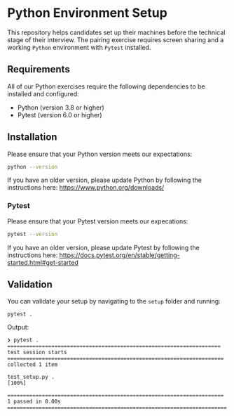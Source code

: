 # Python Environment Setup
This repository helps candidates set up their machines before the technical stage of their interview. The pairing exercise requires screen sharing and a working `Python` environment with `Pytest` installed.

## Requirements
All of our Python exercises require the following dependencies to be installed and configured:

* Python (version 3.8 or higher)
* Pytest (version 6.0 or higher)

## Installation
Please ensure that your Python version meets our expectations:
```bash
python --version
```

If you have an older version, please update Python by following the instructions here:
https://www.python.org/downloads/

### Pytest
Please ensure that your Pytest version meets our expecations:
```bash
pytest --version
```

If you have an older version, please update Pytest by following the instructions here:
https://docs.pytest.org/en/stable/getting-started.html#get-started

## Validation
You can validate your setup by navigating to the `setup` folder and running:
```
pytest .
```

Output:
```
❯ pytest .
==================================================================== test session starts =====================================================================
collected 1 item

test_setup.py .                                                                                                                                        [100%]

===================================================================== 1 passed in 0.00s ======================================================================
```
